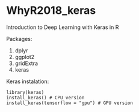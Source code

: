 # WhyR2018_keras
Introduction to Deep Learning with Keras in R

Packages:
1. dplyr
2. ggplot2
3. gridExtra
4. keras

Keras instalation:

```
library(keras)
install_keras() # CPU version
install_keras(tensorflow = "gpu") # GPU version
```
